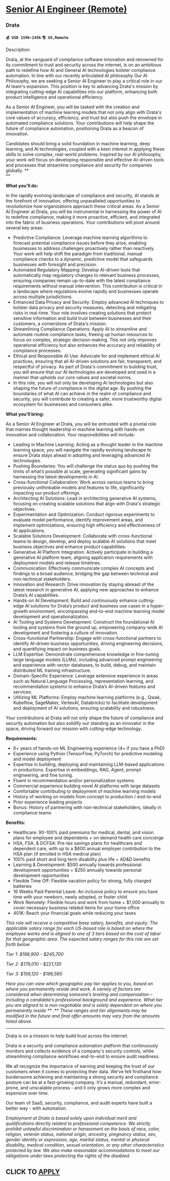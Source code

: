 # [Senior AI Engineer (Remote)](https://www.remotewlb.com/apply/senior-ai-engineer-remote)  
### Drata  
#### `💰 USD 159k~245k` `🌎 US,Remote`  

Description

Drata, at the vanguard of compliance software innovation and renowned for its commitment to trust and security across the internet, is on an ambitious path to redefine how AI and General AI technologies bolster compliance automation. In line with our recently articulated AI philosophy Our AI Philosophy, we are seeking a Senior AI Engineer to play a critical role in our AI team's expansion. This position is key to advancing Drata's mission by integrating cutting-edge AI capabilities into our platform, enhancing both product intelligence and operational efficiency.

As a Senior AI Engineer, you will be tasked with the creation and implementation of machine learning models that not only align with Drata's core values of accuracy, efficiency, and trust but also push the envelope in automated compliance solutions. Your contributions will help shape the future of compliance automation, positioning Drata as a beacon of innovation.

Candidates should bring a solid foundation in machine learning, deep learning, and AI technologies, coupled with a keen interest in applying these skills to solve complex, real-world problems. Inspired by our AI philosophy, your work will focus on developing responsible and effective AI-driven tools and processes that streamline compliance and security for companies globally. **  
**

**What you’ll do:**

In the rapidly evolving landscape of compliance and security, AI stands at the forefront of innovation, offering unparalleled opportunities to revolutionize how organizations approach these critical areas. As a Senior AI Engineer at Drata, you will be instrumental in harnessing the power of AI to redefine compliance, making it more proactive, efficient, and integrated into the fabric of business operations. Your contributions will pivot around several key areas:

  * Predictive Compliance: Leverage machine learning algorithms to forecast potential compliance issues before they arise, enabling businesses to address challenges proactively rather than reactively. Your work will help shift the paradigm from traditional, manual compliance checks to a dynamic, predictive model that safeguards businesses with foresight and precision.
  * Automated Regulatory Mapping: Develop AI-driven tools that automatically map regulatory changes to relevant business processes, ensuring companies remain up-to-date with the latest compliance requirements without manual intervention. This contribution is critical in a landscape where regulations evolve rapidly and businesses operate across multiple jurisdictions.
  * Enhanced Data Privacy and Security: Employ advanced AI techniques to bolster data privacy and security measures, detecting and mitigating risks in real-time. Your role involves creating solutions that protect sensitive information and build trust between businesses and their customers, a cornerstone of Drata's mission.
  * Streamlining Compliance Operations: Apply AI to streamline and automate routine compliance tasks, freeing up human resources to focus on complex, strategic decision-making. This not only improves operational efficiency but also enhances the accuracy and reliability of compliance processes.
  * Ethical and Responsible AI Use: Advocate for and implement ethical AI practices, ensuring that all AI-driven solutions are fair, transparent, and respectful of privacy. As part of Drata's commitment to building trust, you will ensure that our AI technologies are developed and used in a manner that upholds our core values and societal norms.
  * In this role, you will not only be developing AI technologies but also shaping the future of compliance in the digital age. By pushing the boundaries of what AI can achieve in the realm of compliance and security, you will contribute to creating a safer, more trustworthy digital ecosystem for businesses and consumers alike.

**What you’ll bring:**

As a Senior AI Engineer at Drata, you will be entrusted with a pivotal role that marries thought leadership in machine learning with hands-on innovation and collaboration. Your responsibilities will include:

  * Leading in Machine Learning: Acting as a thought leader in the machine learning space, you will navigate the rapidly evolving landscape to ensure Drata stays ahead in adopting and leveraging advanced AI technologies.
  * Pushing Boundaries: You will challenge the status quo by pushing the limits of what’s possible at scale, generating significant gains by harnessing the latest developments in AI.
  * Cross-functional Collaboration: Work across various teams to bring previously unthinkable models and features to life, significantly impacting our product offerings.
  * Architecting AI Solutions: Lead in architecting generative AI systems, focusing on creating scalable solutions that align with Drata's strategic objectives.
  * Experimentation and Optimization: Conduct rigorous experiments to evaluate model performance, identify improvement areas, and implement optimizations, ensuring high efficiency and effectiveness of AI applications.
  * Scalable Solutions Development: Collaborate with cross-functional teams to design, develop, and deploy scalable AI solutions that meet business objectives and enhance product capabilities.
  * Generative AI Platform Integration: Actively participate in building a generative AI platform team, aligning application requirements with deployment models and release timelines.
  * Communication: Effectively communicate complex AI concepts and findings to a broad audience, bridging the gap between technical and non-technical stakeholders.
  * Innovation and Research: Drive innovation by staying abreast of the latest research in generative AI, applying new approaches to enhance Drata’s AI capabilities.
  * Hands-on AI Development: Build and continuously enhance cutting-edge AI solutions for Drata’s product and business use cases in a hyper-growth environment, encompassing end-to-end machine learning model development and operationalization.
  * AI Tooling and Systems Development: Construct the foundational AI tooling and systems from the ground up, empowering company-wide AI development and fostering a culture of innovation.
  * Cross-functional Partnership: Engage with cross-functional partners to identify AI-driven business opportunities, driving engineering decisions, and quantifying impact on business goals.
  * LLM Expertise: Demonstrate comprehensive knowledge in fine-tuning large language models (LLMs), including advanced prompt engineering and experience with vector databases, to build, debug, and maintain distributed ML training infrastructure.
  * Domain-Specific Experience: Leverage extensive experience in areas such as Natural Language Processing, representation learning, and recommendation systems to enhance Drata’s AI-driven features and services.
  * Utilizing ML Platforms: Employ machine learning platforms (e.g., Qwak, Kubeflow, SageMaker, VertexAI, Databricks) to facilitate development and deployment of AI solutions, ensuring scalability and robustness.

Your contributions at Drata will not only shape the future of compliance and security automation but also solidify our standing as an innovator in the space, driving forward our mission with cutting-edge technology.

**Requirements:**

  * 6+ years of hands-on ML Engineering experience (4+ if you have a PhD)
  * Experience using Python (TensorFlow, PyTorch) for predictive modeling and model deployment
  * Expertise in building, deploying and maintaining LLM-based applications in productions. Expertise in embeddings, RAG, Agent, prompt engineering, and fine tuning. 
  * Fluent in recommendation and/or personalization systems
  * Commercial experience building novel AI platforms with large datasets
  * Comfortable contributing to deployment of machine learning models
  * History of working on models from concept to production / end-to-end
  * Prior experience leading projects 
  * Bonus: History of partnering with non-technical stakeholders, ideally in compliance teams

**Benefits:**

  * Healthcare: 90-100% paid premiums for medical, dental, and vision plans for employee and dependents + on demand health care concierge
  * HSA, FSA, & DCFSA: Pre-tax savings plans for healthcare and dependent care, with up to a $600 annual employer contribution to the HSA plan (if enrolled in HSA medical plan)
  * 100% paid short and long term disability plus life + AD&D benefits
  * Learning & Development: $500 annually towards professional development opportunities + $250 annually towards personal development opportunities
  * Flexible Time Off: Flexible vacation policy for strong, fully charged batteries
  * 16 Weeks Paid Parental Leave: An inclusive policy to ensure you have time with your newborn, newly adopted, or foster child
  * Work Remotely: Flexible hours and work from home + $1,000 annually to cover necessary business related items for your home office
  * 401K: Reach your financial goals while reducing your taxes

_This role will receive a competitive base salary, benefits, and equity. The applicable salary range for each US-based role is based on where the employee works and is aligned to one of 3 tiers based on the cost of labor for that geographic area. The expected salary ranges for this role are set forth below._

_Tier 1: $198,900 - $245,700_

_Tier 2: $179,010 - $221,130_

_Tier 3: $159,120 - $196,560_

_Here_ _you can view which geographic pay tier applies to you, based on where you permanently reside and work. A variety of factors are considered when determining someone’s leveling and compensation – including a candidate’s professional background and experience. What tier you are aligned to is non-negotiable and is solely dependent on where you permanently reside_ ** _._** _These ranges and tier alignments may be modified in the future and final offer amounts may vary from the amounts listed above._

* * *

Drata is on a mission to help build trust across the internet.

Drata is a security and compliance automation platform that continuously monitors and collects evidence of a company's security controls, while streamlining compliance workflows end-to-end to ensure audit readiness.

We all recognize the importance of earning and keeping the trust of our customers when it comes to protecting their data. We've felt firsthand how burdensome achieving and maintaining a strong security and compliance posture can be at a fast-growing company. It’s a manual, redundant, error-prone, and unscalable process - and it only grows more complex and expensive over time.

Our team of SaaS, security, compliance, and audit experts have built a better way - with automation.

_Employment at Drata is based solely upon individual merit and qualifications directly related to professional competence. We strictly prohibit unlawful discrimination or harassment on the basis of race, color, religion, veteran status, national origin, ancestry, pregnancy status, sex, gender identity or expression, age, marital status, mental or physical disability, medical condition, sexual orientation, or any other characteristics protected by law. We also make reasonable accommodations to meet our obligations under laws protecting the rights of the disabled._

  
## CLICK TO [APPLY](https://www.remotewlb.com/apply/senior-ai-engineer-remote)

